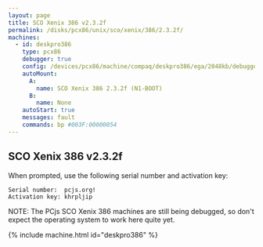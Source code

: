 ```yaml
---
layout: page
title: SCO Xenix 386 v2.3.2f
permalink: /disks/pcx86/unix/sco/xenix/386/2.3.2f/
machines:
  - id: deskpro386
    type: pcx86
    debugger: true
    config: /devices/pcx86/machine/compaq/deskpro386/ega/2048kb/debugger/machine.xml
    autoMount:
      A:
        name: SCO Xenix 386 2.3.2f (N1-BOOT)
      B:
        name: None
    autoStart: true
    messages: fault
    commands: bp #003F:00000054
---
```


SCO Xenix 386 v2.3.2f
---------------------

When prompted, use the following serial number and activation key:  

	Serial number:  pcjs.org!
	Activation key: khrpljip

NOTE: The PCjs SCO Xenix 386 machines are still being debugged, so don't expect the operating system to work here quite yet.

{% include machine.html id="deskpro386" %}
